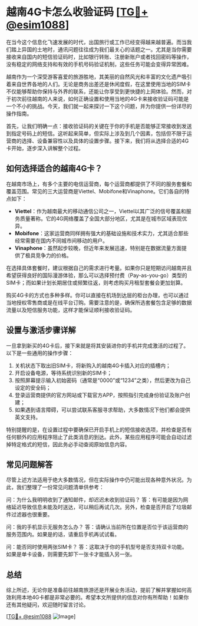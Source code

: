 # 越南4G卡怎么收验证码 [[TG💪+ @esim1088](https://t.me/s/esim1088)]

在当今这个信息化飞速发展的时代，出国旅行或工作已经变得越来越普遍。而当我们踏上异国的土地时，通讯问题往往成为我们最关心的话题之一。尤其是当你需要接收来自国内的短信验证码时，比如银行转账、注册新账户或者找回密码等操作，没有稳定的网络支持和有效的手机号码验证机制，这些任务可能会变得异常困难。

越南作为一个深受游客喜爱的旅游胜地，其美丽的自然风光和丰富的文化遗产吸引着来自世界各地的人们。无论是商务出差还是休闲度假，在这里使用当地的SIM卡不仅能够帮助你保持与外界的联系，还能让你享受到更快捷的上网体验。然而，对于初次前往越南的人来说，如何正确设置和使用当地的4G卡来接收验证码可能是一个不小的挑战。今天，我们就一起来探讨一下这个问题，并为你提供一份详尽的操作指南。

首先，让我们明确一点：接收验证码的关键在于你的手机是否能够正常接收到发送到指定号码上的短信。这听起来简单，但实际上涉及到几个因素，包括但不限于运营商的选择、设备兼容性以及具体的设置步骤。接下来，我们将从选择合适的4G卡开始，逐步深入讲解整个过程。

## 如何选择适合的越南4G卡？

在越南市场上，有多个主要的电信运营商，每个运营商都提供了不同的服务套餐和覆盖范围。常见的三大运营商是Viettel、Mobifone和Vinaphone。它们各自的特点如下：

- **Viettel**：作为越南最大的移动通信公司之一，Viettel以其广泛的信号覆盖和服务质量著称。它的4G网络覆盖了全国大部分地区，尤其是在城市区域表现优异。
- **Mobifone**：这家运营商同样拥有强大的基础设施和技术实力，尤其适合那些经常需要在国内不同城市间移动的用户。
- **Vinaphone**：虽然起步较晚，但近年来发展迅速，特别是在数据流量方面提供了极具竞争力的价格。

在选择具体套餐时，建议根据自己的需求进行考量。如果你只是短期访问越南并且希望获得良好的国际漫游体验，那么可以选择预付费（Pay-as-you-go）类型的SIM卡；而如果计划长期居住或频繁往返，则考虑购买月租型套餐会更加划算。

购买4G卡的方式也多种多样。你可以直接在机场到达层的柜台办理，也可以通过当地授权零售商或是在线平台订购。需要注意的是，确保所选套餐包含足够的数据流量以及短信服务功能，这样才能保证顺利接收验证码。

## 设置与激活步骤详解

一旦拿到新买的4G卡后，接下来就是将其安装进你的手机并完成激活的过程了。以下是一些通用的操作步骤：

1. 关机状态下取出旧SIM卡，将新购入的越南4G卡插入对应的插槽内；
2. 开启设备电源，等待系统识别新的SIM卡；
3. 按照屏幕提示输入初始密码（通常是“0000”或“1234”之类），然后更改为自己设定的安全码；
4. 登录运营商提供的官方网站或下载官方APP，按照指引完成身份验证及账户创建；
5. 如果遇到语言障碍，可以尝试联系客服寻求帮助，大多数情况下他们都会提供英文支持。

特别提醒的是，在设置过程中要确保已开启手机上的短信接收选项，并检查是否有任何额外的应用程序阻止了此类消息的到达。此外，某些应用程序可能会自动过滤掉特定格式的短信，因此务必手动查阅原始信息内容。

## 常见问题解答

尽管上述方法适用于绝大多数情况，但在实际操作中仍可能出现各种意外状况。为此，我们整理了一份常见问题清单供参考：

问：为什么我明明收到了通知邮件，却迟迟未收到验证码？
答：有可能是因为网络延迟导致信息未能及时送达，可以稍后再试几次。另外，检查是否开启了垃圾邮件过滤器也很重要。

问：我的手机显示无服务怎么办？
答：请确认当前所在位置是否位于该运营商的服务范围内。如果是的话，请重启手机再试试看。

问：能否同时使用两张SIM卡？
答：这取决于你的手机型号是否支持双卡功能。如果是单卡设备，则需要先卸下一张卡才能插入另一张。

## 总结

综上所述，无论你是准备前往越南旅游还是开展业务活动，提前了解并掌握如何高效利用本地4G卡都是非常必要的。希望本文所提供的信息对你有所帮助！如果你还有其他疑问，欢迎随时留言讨论。

[[TG💪+ @esim1088](https://t.me/s/esim1088) ![Image](https://i.postimg.cc/4NQfJmqS/Snipaste-2025-05-13-00-14-12.png)]